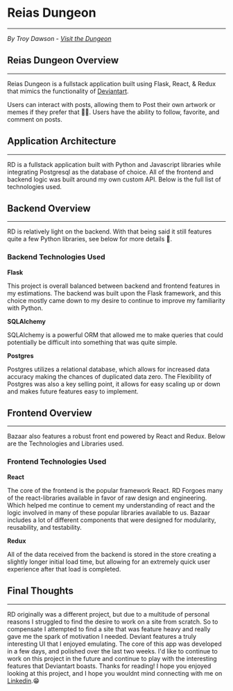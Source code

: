 # Reias Dungeon
-------------------
*By Troy Dawson - [Visit the Dungeon](https://deviantart-aa.herokuapp.com/)*


## Reias Dungeon Overview
--------------------------
Reias Dungeon is a fullstack application built using Flask, React, & Redux that mimics the functionality of [Deviantart](https://www.deviantart.com/).

Users can interact with posts, allowing them to Post their own artwork or memes if they prefer that 🤦‍♂️. Users have the ability to follow, favorite, and comment on posts.

## Application Architecture
---------------------
RD is a fullstack application built with Python and Javascript libraries while integrating Postgresql as the database of choice. All of the frontend and backend logic was built around my own custom API. Below is the full list of technologies used.

## Backend Overview
---------------------
RD is relatively light on the backend. With that being said it still features quite a few Python libraries, see below for more details 🦆.

### **Backend Technologies Used**
**Flask**

This project is overall balanced between backend and frontend features in my estimations. The backend was built upon the Flask framework, and this choice mostly came down to my desire to continue to improve my familiarity with Python.

**SQLAlchemy**

SQLAlchemy is a powerful ORM that allowed me to make queries that could potentially be difficult into something that was quite simple.

**Postgres**

Postgres utilizes a relational database, which allows for increased data accuracy making the chances of duplicated data zero. The Flexibility of Postgres was also a key selling point, it allows for easy scaling up or down and makes future features easy to implement.

## Frontend Overview
----------------------
Bazaar also features a robust front end powered by React and Redux. Below are the Technologies and Libraries used.

### **Frontend Technologies Used**

**React**

The core of the frontend is the popular framework React. RD Forgoes many of the react-libraries available in favor of raw design and engineering. Which helped me continue to cement my understanding of react and the logic involved in many of these popular libraries available to us. Bazaar includes a lot of different components that were designed for modularity, reusability, and testability.

**Redux**

All of the data received from the backend is stored in the store creating a slightly longer initial load time, but allowing for an extremely quick user experience after that load is completed.


## Final Thoughts
-------
RD originally was a different project, but due to a multitude of personal reasons I struggled to find the desire to work on a site from scratch. So to compensate I attempted to find a site that was feature heavy and really gave me the spark of motivation I needed. Deviant features a truly interesting UI that I enjoyed emulating. The core of this app was developed in a few days, and polished over the last two weeks. I'd like to continue to work on this project in the future and continue to play with the interesting features that Deviantart boasts. Thanks for reading! I hope you enjoyed looking at this project, and I hope you wouldnt mind connecting with me on [Linkedin](https://www.linkedin.com/in/troyd41/).😁
